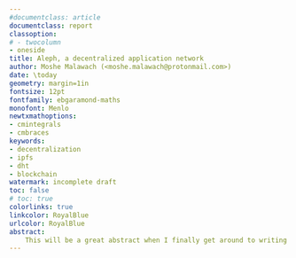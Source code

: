 ```yaml
---
#documentclass: article
documentclass: report
classoption:
# - twocolumn
- oneside
title: Aleph, a decentralized application network
author: Moshe Malawach (<moshe.malawach@protonmail.com>)
date: \today
geometry: margin=1in
fontsize: 12pt
fontfamily: ebgaramond-maths
monofont: Menlo
newtxmathoptions:
- cmintegrals
- cmbraces
keywords:
- decentralization
- ipfs
- dht
- blockchain
watermark: incomplete draft
toc: false
# toc: true
colorlinks: true
linkcolor: RoyalBlue
urlcolor: RoyalBlue
abstract:
    This will be a great abstract when I finally get around to writing it.
---
```


